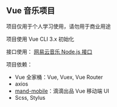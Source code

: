 ## Vue 音乐项目

项目仅用于个人学习使用，请勿用于商业用途

项目使用 Vue CLI 3.x 初始化

接口使用： [网易云音乐 Node.js 接口](https://github.com/Binaryify/NeteaseCloudMusicApi)

项目依赖：

- Vue 全家桶：Vue, Vuex, Vue Router
- axios
- [mand-mobile](https://didi.github.io/mand-mobile/#/en-US/home)：滴滴出品 Vue 移动端 UI
- Scss, Stylus
